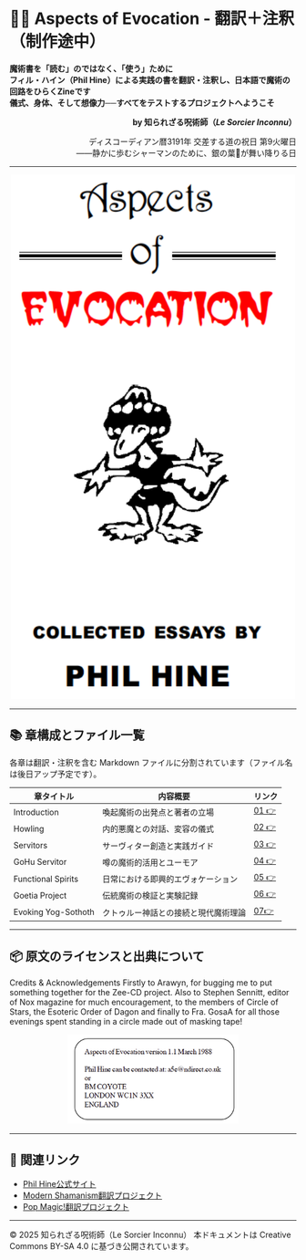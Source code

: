 
# 🧙‍♂️ Aspects of Evocation - 翻訳＋注釈（制作途中）

**魔術書を「読む」のではなく、「使う」ために**  
**フィル・ハイン（Phil Hine）による実践の書を翻訳・注釈し、日本語で魔術の回路をひらくZineです**  
**儀式、身体、そして想像力──すべてをテストするプロジェクトへようこそ**  

<div align="right">

**by 知られざる呪術師（*Le Sorcier Inconnu*）**

ディスコーディアン暦3191年 交差する道の祝日 第9火曜日<br>
――静かに歩むシャーマンのために、銀の葉🍃が舞い降りる日

</div>

---
<div align="center">
 <img src="hine_evocation.png" width="500">
</div>

---

## 📚 章構成とファイル一覧

各章は翻訳・注釈を含む Markdown ファイルに分割されています（ファイル名は後日アップ予定です）。

| 章タイトル | 内容概要 | リンク |
|------------|-----------|------------------|
| Introduction | 喚起魔術の出発点と著者の立場 | [01 👉](01_introduction.md) |
| Howling | 内的悪魔との対話、変容の儀式 | [02 👉](02_howling.md) |
| Servitors | サーヴィター創造と実践ガイド | [03 👉](03_servitors.md) |
| GoHu Servitor | 噂の魔術的活用とユーモア | [04 👉](04_gohu_servitor.md) |
| Functional Spirits | 日常における即興的エヴォケーション | [05 👉](05_functional_spirits.md) |
| Goetia Project | 伝統魔術の検証と実験記録 | [06 👉](06_goetia_project.md) |
| Evoking Yog-Sothoth | クトゥルー神話との接続と現代魔術理論 | [07👉](07_evoking_yog_sothoth.md) |

---

## 📦 原文のライセンスと出典について

Credits & Acknowledgements
Firstly to Arawyn, for bugging me to put something together
for the Zee-CD project. Also to Stephen Sennitt, editor of Nox
magazine for much encouragement, to the members of Circle of
Stars, the Esoteric Order of Dagon and finally to Fra. GosaA for all
those evenings spent standing in a circle made out of masking
tape!

<div align="center">
 <img src="hine_evocation_pic_002.png" width="300">
</div>

---

## 🔗 関連リンク

- [Phil Hine公式サイト](http://www.philhine.org.uk/)
- [Modern Shamanism翻訳プロジェクト](https://github.com/ravensgate-tux/hine_modern_shamanism)
- [Pop Magic!翻訳プロジェクト](https://github.com/ravensgate-tux/pop_magic_translation)

----

© 2025 知られざる呪術師（Le Sorcier Inconnu）
本ドキュメントは Creative Commons BY-SA 4.0 に基づき公開されています。
